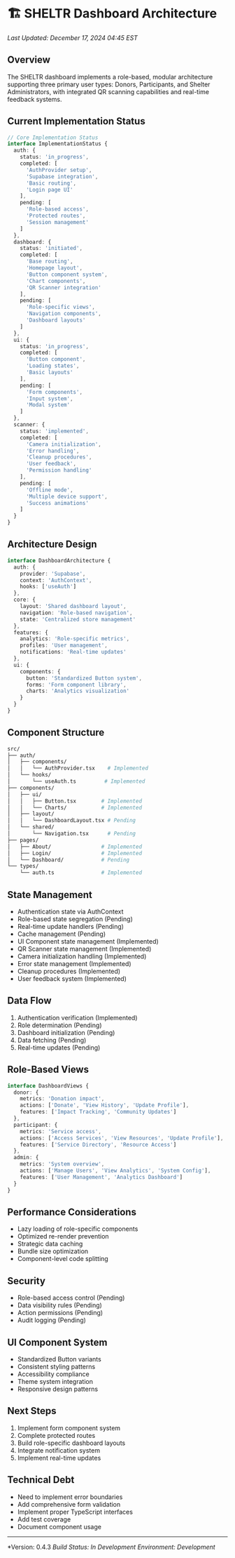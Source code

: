 # 🏗️ SHELTR Dashboard Architecture
*Last Updated: December 17, 2024 04:45 EST*

## Overview
The SHELTR dashboard implements a role-based, modular architecture supporting three primary user types: Donors, Participants, and Shelter Administrators, with integrated QR scanning capabilities and real-time feedback systems.

## Current Implementation Status
```typescript
// Core Implementation Status
interface ImplementationStatus {
  auth: {
    status: 'in_progress',
    completed: [
      'AuthProvider setup',
      'Supabase integration',
      'Basic routing',
      'Login page UI'
    ],
    pending: [
      'Role-based access',
      'Protected routes',
      'Session management'
    ]
  },
  dashboard: {
    status: 'initiated',
    completed: [
      'Base routing',
      'Homepage layout',
      'Button component system',
      'Chart components',
      'QR Scanner integration'
    ],
    pending: [
      'Role-specific views',
      'Navigation components',
      'Dashboard layouts'
    ]
  },
  ui: {
    status: 'in_progress',
    completed: [
      'Button component',
      'Loading states',
      'Basic layouts'
    ],
    pending: [
      'Form components',
      'Input system',
      'Modal system'
    ]
  },
  scanner: {
    status: 'implemented',
    completed: [
      'Camera initialization',
      'Error handling',
      'Cleanup procedures',
      'User feedback',
      'Permission handling'
    ],
    pending: [
      'Offline mode',
      'Multiple device support',
      'Success animations'
    ]
  }
}
```

## Architecture Design
```typescript
interface DashboardArchitecture {
  auth: {
    provider: 'Supabase',
    context: 'AuthContext',
    hooks: ['useAuth']
  },
  core: {
    layout: 'Shared dashboard layout',
    navigation: 'Role-based navigation',
    state: 'Centralized store management'
  },
  features: {
    analytics: 'Role-specific metrics',
    profiles: 'User management',
    notifications: 'Real-time updates'
  },
  ui: {
    components: {
      button: 'Standardized Button system',
      forms: 'Form component library',
      charts: 'Analytics visualization'
    }
  }
}
```

## Component Structure
```bash
src/
├── auth/
│   ├── components/
│   │   └── AuthProvider.tsx    # Implemented
│   └── hooks/
│       └── useAuth.ts         # Implemented
├── components/
│   ├── ui/
│   │   ├── Button.tsx        # Implemented
│   │   └── Charts/           # Implemented
│   ├── layout/
│   │   └── DashboardLayout.tsx # Pending
│   └── shared/
│       └── Navigation.tsx      # Pending
├── pages/
│   ├── About/                # Implemented
│   ├── Login/                # Implemented
│   └── Dashboard/            # Pending
└── types/
    └── auth.ts               # Implemented
```

## State Management
- Authentication state via AuthContext
- Role-based state segregation (Pending)
- Real-time update handlers (Pending)
- Cache management (Pending)
- UI Component state management (Implemented)
- QR Scanner state management (Implemented)
- Camera initialization handling (Implemented)
- Error state management (Implemented)
- Cleanup procedures (Implemented)
- User feedback system (Implemented)

## Data Flow
1. Authentication verification (Implemented)
2. Role determination (Pending)
3. Dashboard initialization (Pending)
4. Data fetching (Pending)
5. Real-time updates (Pending)

## Role-Based Views
```typescript
interface DashboardViews {
  donor: {
    metrics: 'Donation impact',
    actions: ['Donate', 'View History', 'Update Profile'],
    features: ['Impact Tracking', 'Community Updates']
  },
  participant: {
    metrics: 'Service access',
    actions: ['Access Services', 'View Resources', 'Update Profile'],
    features: ['Service Directory', 'Resource Access']
  },
  admin: {
    metrics: 'System overview',
    actions: ['Manage Users', 'View Analytics', 'System Config'],
    features: ['User Management', 'Analytics Dashboard']
  }
}
```

## Performance Considerations
- Lazy loading of role-specific components
- Optimized re-render prevention
- Strategic data caching
- Bundle size optimization
- Component-level code splitting

## Security
- Role-based access control (Pending)
- Data visibility rules (Pending)
- Action permissions (Pending)
- Audit logging (Pending)

## UI Component System
- Standardized Button variants
- Consistent styling patterns
- Accessibility compliance
- Theme system integration
- Responsive design patterns

## Next Steps
1. Implement form component system
2. Complete protected routes
3. Build role-specific dashboard layouts
4. Integrate notification system
5. Implement real-time updates

## Technical Debt
- Need to implement error boundaries
- Add comprehensive form validation
- Implement proper TypeScript interfaces
- Add test coverage
- Document component usage

---
*Version: 0.4.3
*Build Status: In Development*
*Environment: Development*
